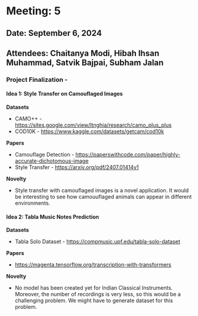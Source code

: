 # Meeting: 5

## Date: September 6, 2024

## Attendees: Chaitanya Modi, Hibah Ihsan Muhammad, Satvik Bajpai, Subham Jalan

### Project Finalization - 

#### Idea 1: Style Transfer on Camouflaged Images

**Datasets**

- CAMO++ - https://sites.google.com/view/ltnghia/research/camo_plus_plus
- COD10K - https://www.kaggle.com/datasets/getcam/cod10k

**Papers**

- Camouflage Detection - https://paperswithcode.com/paper/highly-accurate-dichotomous-image
- Style Transfer - https://arxiv.org/pdf/2407.01414v1

**Novelty**

-  Style transfer with camouflaged images is a novel application. It would be interesting to see how camouuflaged animals can appear in different environments.

#### Idea 2: Tabla Music Notes Prediction

**Datasets**

- Tabla Solo Dataset - https://compmusic.upf.edu/tabla-solo-dataset

**Papers** 

- https://magenta.tensorflow.org/transcription-with-transformers

**Novelty**

- No model has been created yet for Indian Classical Instruments. Moreover, the number of recordings is very less, so this would be a challenging problem. We might have to generate dataset for this problem.
